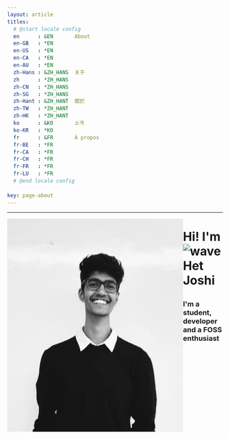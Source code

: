 ```yaml
---
layout: article
titles:
  # @start locale config
  en      : &EN       About
  en-GB   : *EN
  en-US   : *EN
  en-CA   : *EN
  en-AU   : *EN
  zh-Hans : &ZH_HANS  关于
  zh      : *ZH_HANS
  zh-CN   : *ZH_HANS
  zh-SG   : *ZH_HANS
  zh-Hant : &ZH_HANT  關於
  zh-TW   : *ZH_HANT
  zh-HK   : *ZH_HANT
  ko      : &KO       소개
  ko-KR   : *KO
  fr      : &FR       À propos
  fr-BE   : *FR
  fr-CA   : *FR
  fr-CH   : *FR
  fr-FR   : *FR
  fr-LU   : *FR
  # @end locale config
  
key: page-about
---
```

---
<style>
  img{
    float: left;
  }
 </style>
<img class="image image--md" src="/het.jpg"/><h1>Hi! ![wave](https://user-images.githubusercontent.com/96608251/189708127-ab08c08b-27b1-4ca7-9046-202e72f1a6cc.png) I'm Het Joshi
</h1>

### I'm a student, developer and a FOSS enthusiast 
